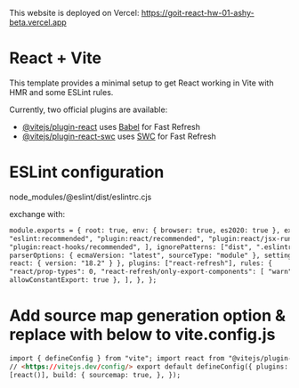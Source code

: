 This website is deployed on Vercel: https://goit-react-hw-01-ashy-beta.vercel.app

# React + Vite

This template provides a minimal setup to get React working in Vite with HMR and some ESLint rules.

Currently, two official plugins are available:

- [@vitejs/plugin-react](https://github.com/vitejs/vite-plugin-react/blob/main/packages/plugin-react/README.md) uses [Babel](https://babeljs.io/) for Fast Refresh
- [@vitejs/plugin-react-swc](https://github.com/vitejs/vite-plugin-react-swc) uses [SWC](https://swc.rs/) for Fast Refresh

# ESLint configuration

node_modules/@eslint/dist/eslintrc.cjs

exchange with:

```html
module.exports = { root: true, env: { browser: true, es2020: true }, extends: [
"eslint:recommended", "plugin:react/recommended", "plugin:react/jsx-runtime",
"plugin:react-hooks/recommended", ], ignorePatterns: ["dist", ".eslintrc.cjs"],
parserOptions: { ecmaVersion: "latest", sourceType: "module" }, settings: {
react: { version: "18.2" } }, plugins: ["react-refresh"], rules: {
"react/prop-types": 0, "react-refresh/only-export-components": [ "warn", {
allowConstantExport: true }, ], }, };
```

# Add source map generation option & replace with below to vite.config.js

```html
import { defineConfig } from "vite"; import react from "@vitejs/plugin-react";
// <https://vitejs.dev/config/> export default defineConfig({ plugins:
[react()], build: { sourcemap: true, }, });
```

